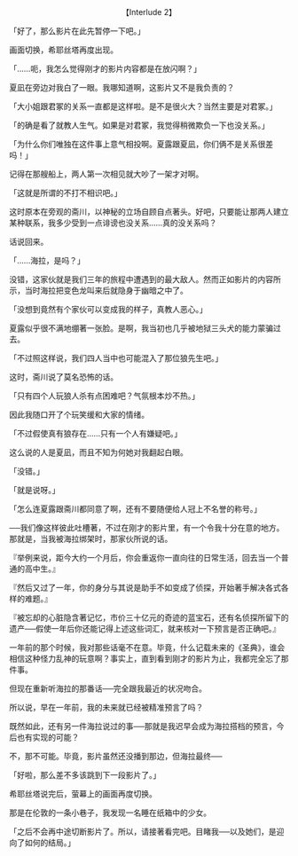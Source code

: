 <p align="center">【Interlude 2】</p>

「好了，那么影片在此先暂停一下吧。」

画面切换，希耶丝塔再度出现。

「……呃，我怎么觉得刚才的影片内容都是在放闪啊？」

夏凪在旁边对我白了一眼。我哪知道啊，这影片又不是我负责的？

「大小姐跟君冢的关系一直都是这样啦。是不是很火大？当然主要是对君冢。」

「的确是看了就教人生气。如果是对君冢，我觉得稍微欺负一下也没关系。」

「为什么你们唯独在这件事上意气相投啊。夏露跟夏凪，你们俩不是关系很差吗！」

记得在那艘船上，两人第一次相见就大吵了一架才对啊。

「这就是所谓的不打不相识吧。」

这时原本在旁观的斋川，以神秘的立场自顾自点著头。好吧，只要能让那两人建立某种联系，我多少受到一点诽谤也没关系……真的没关系吗？

话说回来。

「……海拉，是吗？」

没错，这家伙就是我们三年的旅程中遭遇到的最大敌人。然而正如影片的内容所示，当时海拉把变色龙叫来后就隐身于幽暗之中了。

「没想到竟然有个家伙可以变成我的样子，真教人恶心。」

夏露似乎很不满地绷著一张脸。是啊，我当初也几乎被地狱三头犬的能力蒙骗过去。

「不过照这样说，我们四人当中也可能混入了那位狼先生吧。」

这时，斋川说了莫名恐怖的话。

「只有四个人玩狼人杀有点困难吧？气氛根本炒不热。」

因此我随口开了个玩笑缓和大家的情绪。

「不过假使真有狼存在……只有一个人有嫌疑吧。」

这么说的人是夏凪，而且不知为何她对我翻起白眼。

「没错。」

「就是说呀。」

「怎么连夏露跟斋川都同意了啊，还有不要随便给人冠上不名誉的称号。」

──我们像这样彼此吐槽著，不过在刚才的影片里，有一个令我十分在意的地方。那就是，当我被海拉绑架时，那家伙所说的话。

『举例来说，距今大约一个月后，你会重返你一直向往的日常生活，回去当一个普通的高中生。』

『然后又过了一年，你的身分与其说是助手不如变成了侦探，开始著手解决各式各样的难题。』

『被忘却的心脏隐含著记忆，市价三十亿元的奇迹的蓝宝石，还有名侦探所留下的遗产──假使一年后你还能记得上述这些词汇，就来核对一下预言是否正确吧。』

一年前的那个时候，我对那些话毫不在意。毕竟，什么记载未来的《圣典》，谁会相信这种怪力乱神的玩意啊？事实上，直到看到刚才的影片为止，我都完全忘了那件事。

但现在重新听海拉的那番话──完全跟我最近的状况吻合。

所以说，早在一年前，我的未来就已经被精准预言了吗？

既然如此，还有另一件海拉说过的事──那就是我迟早会成为海拉搭档的预言，今后也有实现的可能？

不，那不可能。毕竟，影片虽然还没播到那边，但海拉最终──

「好啦，那么差不多该跳到下一段影片了。」

希耶丝塔说完后，萤幕上的画面再度切换。

那是在伦敦的一条小巷子，我发现一名睡在纸箱中的少女。

「之后不会再中途切断影片了。所以，请接著看完吧。目睹我──以及她们，是迎向了如何的结局。」

